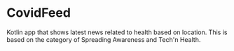 # CovidFeed
Kotlin app that shows latest news related to health based on location. This is based on the category of Spreading Awareness and Tech'n Health.
